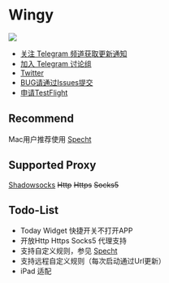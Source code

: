 # Wingy

<a href="https://itunes.apple.com/cn/app/id1148026741?mt=8">![](https://cdn.rawgit.com/shadowsocks/Potatso/master/Download.svg)</a>


- [关注 Telegram 频道获取更新通知](https://telegram.me/wingytg)
- [加入 Telegram 讨论组](https://telegram.me/WingyAnnouncement) 
- [Twitter](https://twitter.com/HelloWingy)
- [BUG请通过Issues提交](https://github.com/hellowingy/wingy-announcement/issues)
- [申请TestFlight](https://t.co/v1SEDoLlOt)


## Recommend

Mac用户推荐使用 [Specht](https://github.com/zhuhaow/SpechtLite) 

## Supported Proxy 

[Shadowsocks](https://shadowsocks.org) ~~Http~~ ~~Https~~ ~~Socks5~~

## Todo-List
- Today Widget 快捷开关不打开APP
- 开放Http Https Socks5 代理支持
- 支持自定义规则，参见 [Specht](https://github.com/zhuhaow/SpechtLite) 
- 支持远程自定义规则（每次启动通过Url更新）
- iPad 适配

